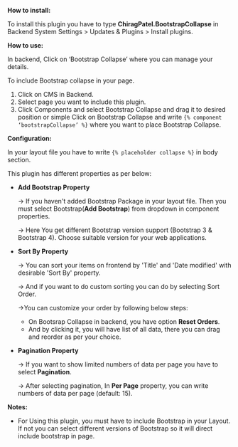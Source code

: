 **How to install:**

To install this plugin you have to type **ChiragPatel.BootstrapCollapse** in Backend System Settings > Updates & Plugins > Install plugins.

**How to use:**

In backend, Click on ‘Bootstrap Collapse’ where you can manage your details.

To include Bootstrap collapse in your page.
1) Click on CMS in Backend.
2) Select page you want to include this plugin.
3) Click Components and select Bootstrap Collapse and drag it to desired position or simple Click on Bootstrap Collapse and write `{% component ‘bootstrapCollapse’ %}` where you want to place Bootstrap Collapse.

**Configuration:**

In your layout file you have to write `{% placeholder collapse %}` in body section. 

This plugin has different properties as per below:

*  **Add Bootstrap Property**

    -> If you haven't added Bootstrap Package in your layout file. Then you must select Bootstrap(**Add Bootstrap**) from dropdown in component properties.
    
    -> Here You get different Bootstrap version support (Bootstrap 3 & Bootstrap 4). Choose suitable version for your web applications.


*  **Sort By Property**

    -> You can sort your items on frontend by 'Title' and 'Date modified' with desirable 'Sort By' property.

    -> And if you want to do custom sorting you can do by selecting Sort Order.
    
    ->You can customize your order by following below steps:
    
    * On Bootsrap Collapse in backend, you have option **Reset Orders**. 
    * And by clicking it, you will have list of all data, there you can drag and reorder as per your choice.


* **Pagination Property**

    -> If you want to show limited numbers of data per page you have to select **Pagination**.
    
    -> After selecting pagination, In **Per Page** property, you can write numbers of data per page (default: 15).

**Notes:** 

* For Using this plugin, you must have to include Bootstrap in your Layout.
If not you can select different versions of Bootstrap so it will direct include bootstrap  in page.
